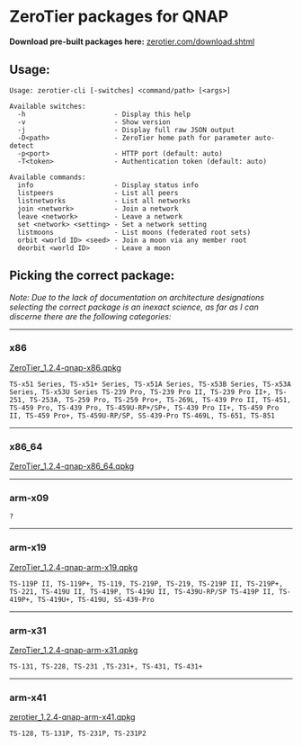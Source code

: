 ZeroTier packages for QNAP 
==

**Download pre-built packages here:** [zerotier.com/download.shtml](https://zerotier.com/download.shtml)

## Usage:

```
Usage: zerotier-cli [-switches] <command/path> [<args>]

Available switches:
  -h                      - Display this help
  -v                      - Show version
  -j                      - Display full raw JSON output
  -D<path>                - ZeroTier home path for parameter auto-detect
  -p<port>                - HTTP port (default: auto)
  -T<token>               - Authentication token (default: auto)

Available commands:
  info                    - Display status info
  listpeers               - List all peers
  listnetworks            - List all networks
  join <network>          - Join a network
  leave <network>         - Leave a network
  set <network> <setting> - Set a network setting
  listmoons               - List moons (federated root sets)
  orbit <world ID> <seed> - Join a moon via any member root
  deorbit <world ID>      - Leave a moon
```


## Picking the correct package:
*Note: Due to the lack of documentation on architecture designations selecting the correct package is an inexact science, as far as I can discerne there are the following categories:*

***

### x86

[ZeroTier_1.2.4-qnap-x86.qpkg](https://download.zerotier.com/dist/zerotier_1.2.4-qnap-x86.qpkg?pk_campaign=github_zerotiernas)

```
TS-x51 Series, TS-x51+ Series, TS-x51A Series, TS-x53B Series, TS-x53A Series, TS-x53U Series TS-239 Pro, TS-239 Pro II, TS-239 Pro II+, TS-251, TS-253A, TS-259 Pro, TS-259 Pro+, TS-269L, TS-439 Pro II, TS-451, TS-459 Pro, TS-439 Pro, TS-459U-RP+/SP+, TS-439 Pro II+, TS-459 Pro II, TS-459 Pro+, TS-459U-RP/SP, SS-439-Pro TS-469L, TS-651, TS-851
```

***

### x86_64

[ZeroTier_1.2.4-qnap-x86_64.qpkg](https://download.zerotier.com/dist/zerotier_1.2.4-qnap-x86_64.qpkg?pk_campaign=github_zerotiernas)

***

### arm-x09

`?`

***

### arm-x19

[ZeroTier_1.2.4-qnap-arm-x19.qpkg](https://raw.githubusercontent.com/zerotier/download.zerotier.com/master/htdocs/RELEASES/1.2.4/dist/zerotier_1.2.4-qnap-arm-x19.qpkg)

```
TS-119P II, TS-119P+, TS-119, TS-219P, TS-219, TS-219P II, TS-219P+, TS-221, TS-419U II, TS-419P, TS-419U II, TS-439U-RP/SP TS-419P II, TS-419P+, TS-419U+, TS-419U, SS-439-Pro
```

***

### arm-x31

[ZeroTier_1.2.4-qnap-arm-x31.qpkg](https://download.zerotier.com/dist/zerotier_1.2.4-qnap-arm-x31.qpkg?pk_campaign=github_zerotiernas)

```
TS-131, TS-228, TS-231 ,TS-231+, TS-431, TS-431+
```

***

### arm-x41

[zerotier_1.2.4-qnap-arm-x41.qpkg](https://download.zerotier.com/dist/zerotier_1.2.4-qnap-arm-x41.qpkg?pk_campaign=github_zerotiernas)

```
TS-128, TS-131P, TS-231P, TS-231P2
```
